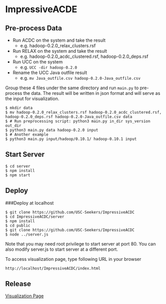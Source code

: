 # ImpressiveACDE
## Pre-process Data
* Run ACDC on the system and take the result
    * e.g. hadoop-0.2.0_relax_clusters.rsf
* Run RELAX on the system and take the result
    * e.g. hadoop-0.2.0_acdc_clustered.rsf, hadoop-0.2.0_deps.rsf
* Run UCC on the system
    * e.g. `UCC -dir hadoop-0.2.0`
* Rename the UCC Java outfile result
    * e.g. `mv Java_outfile.csv hadoop-0.2.0-Java_outfile.csv`

Group these 4 files under the same directory and run `main.py` to pre-process the data. The result will be written in json format and will serve as the input for visualization. 

```shell
$ mkdir data
$ mv hadoop-0.2.0_relax_clusters.rsf hadoop-0.2.0_acdc_clustered.rsf, hadoop-0.2.0_deps.rsf hadoop-0.2.0-Java_outfile.csv data
$ # Run preprocessing script: python3 main.py in_dir sys_version out_dir
$ python3 main.py data hadoop-0.2.0 input
$ # Another example
$ python3 main.py input/hadoop/0.10.1/ hadoop-0.10.1 input
```

## Start Server
```shell
$ cd server
$ npm install
$ npm start
```

## Deploy
###Deploy at localhost
```shell
$ git clone https://github.com/USC-Seekers/ImpressiveACDC
$ cd ImpressiveACDC/server
$ npm install
$ cd public
$ git clone https://github.com/USC-Seekers/ImpressiveACDC
$ node ../server.js
```

Note that you may need root privilege to start server at port 80. You can also modify server.js to start server at a different port.

To access visualization page, type following URL in your browser

```url
http://localhost/ImpressiveACDC/index.html
```

## Release
[Visualization Page](http://54.183.64.51/ImpressiveACDC/visualization.html)
